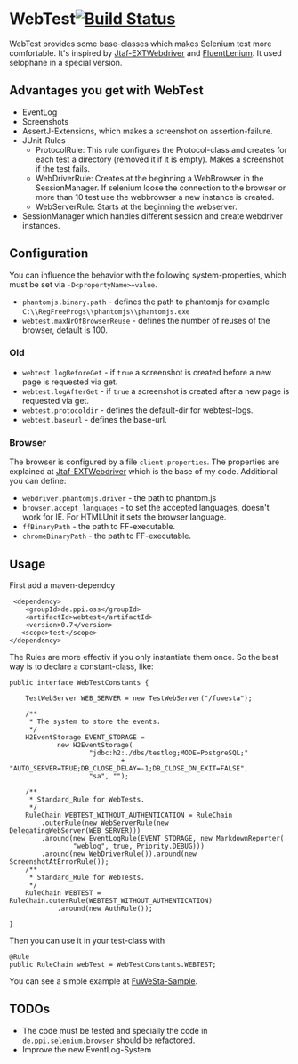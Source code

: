 # WebTest[![Build Status](https://travis-ci.org/opensource21/webtest.svg?branch=master)](https://travis-ci.org/opensource21/webtest)

WebTest provides some base-classes which makes Selenium test more comfortable.
It's inspired by [Jtaf-EXTWebdriver](http://finraos.github.io/JTAF-ExtWebDriver)
and [FluentLenium](https://github.com/FluentLenium/FluentLenium).
It used selophane in a special version.

## Advantages you get with WebTest
- EventLog
- Screenshots
- AssertJ-Extensions, which makes a screenshot on assertion-failure.
- JUnit-Rules
    - ProtocolRule: This rule configures the Protocol-class and creates
      for each test a directory (removed it if it is empty). Makes a screenshot
      if the test fails.
    - WebDriverRule: Creates at the beginning a WebBrowser in the SessionManager.
      If selenium loose the connection to the browser or more than 10 test
      use the webbrowser a new instance is created.
    - WebServerRule: Starts at the beginning the webserver.
- SessionManager which handles different session and create webdriver instances.

## Configuration
You can influence the behavior with the following system-properties, which
must be set via `-D<propertyName>=value`.

- `phantomjs.binary.path` - defines the path to phantomjs for example
   `C:\\RegFreeProgs\\phantomjs\\phantomjs.exe`
-  `webtest.maxNrOfBrowserReuse` - defines the number of reuses of the browser, default is 100.


### Old
- `webtest.logBeforeGet` - if `true` a screenshot is created before a new page is requested via get.
- `webtest.logAfterGet` - if `true` a screenshot is created after a new page is requested via get.
- `webtest.protocoldir` - defines the default-dir for webtest-logs.
- `webtest.baseurl` - defines the base-url.


### Browser
The browser is configured by a file `client.properties`. The properties are explained at
[Jtaf-EXTWebdriver](http://finraos.github.io/JTAF-ExtWebDriver/clientproperties.html)
which is the base of my code.
Additional you can define:

- `webdriver.phantomjs.driver` - the path to phantom.js
- `browser.accept_languages` - to set the accepted languages, doesn't work for IE.
   For HTMLUnit it sets the browser language.
- `ffBinaryPath` - the path to FF-executable.
- `chromeBinaryPath` - the path to FF-executable.

## Usage
First add a maven-dependcy

     <dependency>
        <groupId>de.ppi.oss</groupId>
        <artifactId>webtest</artifactId>
        <version>0.7</version>
       <scope>test</scope>
    </dependency>

The Rules are more effectiv if you only instantiate them once. So the best way is
to declare a constant-class, like:

    public interface WebTestConstants {

        TestWebServer WEB_SERVER = new TestWebServer("/fuwesta");

        /**
         * The system to store the events.
         */
        H2EventStorage EVENT_STORAGE =
                new H2EventStorage(
                        "jdbc:h2:./dbs/testlog;MODE=PostgreSQL;"
                                + "AUTO_SERVER=TRUE;DB_CLOSE_DELAY=-1;DB_CLOSE_ON_EXIT=FALSE",
                        "sa", "");

        /**
         * Standard_Rule for WebTests.
         */
        RuleChain WEBTEST_WITHOUT_AUTHENTICATION = RuleChain
            .outerRule(new WebServerRule(new DelegatingWebServer(WEB_SERVER)))
            .around(new EventLogRule(EVENT_STORAGE, new MarkdownReporter(
                    "weblog", true, Priority.DEBUG)))
            .around(new WebDriverRule()).around(new ScreenshotAtErrorRule());
        /**
         * Standard_Rule for WebTests.
         */
        RuleChain WEBTEST = RuleChain.outerRule(WEBTEST_WITHOUT_AUTHENTICATION)
                .around(new AuthRule());

    }

Then you can use it in your test-class with

    @Rule
    public RuleChain webTest = WebTestConstants.WEBTEST;

You can see a simple example at [FuWeSta-Sample](https://github.com/opensource21/fuwesta).


## TODOs
- The code must be tested and specially the code in `de.ppi.selenium.browser`
  should be refactored.
- Improve the new EventLog-System
